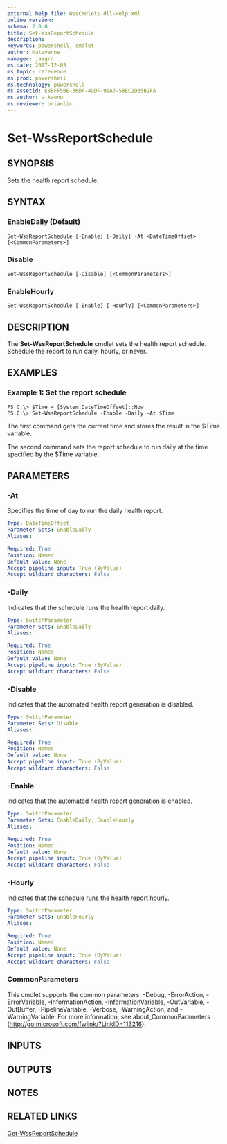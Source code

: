 ```yaml
---
external help file: WssCmdlets.dll-Help.xml
online version: 
schema: 2.0.0
title: Set-WssReportSchedule
description: 
keywords: powershell, cmdlet
author: Kateyanne
manager: jasgro
ms.date: 2017-12-05
ms.topic: reference
ms.prod: powershell
ms.technology: powershell
ms.assetid: E8BFF5BE-36DF-4DDF-91A7-58EC2DB5B2FA
ms.author: v-kaunu
ms.reviewer: brianlic
---
```


# Set-WssReportSchedule

## SYNOPSIS
Sets the health report schedule.

## SYNTAX

### EnableDaily (Default)
```
Set-WssReportSchedule [-Enable] [-Daily] -At <DateTimeOffset> [<CommonParameters>]
```

### Disable
```
Set-WssReportSchedule [-Disable] [<CommonParameters>]
```

### EnableHourly
```
Set-WssReportSchedule [-Enable] [-Hourly] [<CommonParameters>]
```

## DESCRIPTION
The **Set-WssReportSchedule** cmdlet sets the health report schedule.
Schedule the report to run daily, hourly, or never.

## EXAMPLES

### Example 1: Set the report schedule
```
PS C:\> $Time = [System.DateTimeOffset]::Now
PS C:\> Set-WssReportSchedule -Enable -Daily -At $Time
```

The first command gets the current time and stores the result in the $Time variable.

The second command sets the report schedule to run daily at the time specified by the $Time variable.

## PARAMETERS

### -At
Specifies the time of day to run the daily health report.

```yaml
Type: DateTimeOffset
Parameter Sets: EnableDaily
Aliases: 

Required: True
Position: Named
Default value: None
Accept pipeline input: True (ByValue)
Accept wildcard characters: False
```

### -Daily
Indicates that the schedule runs the health report daily.

```yaml
Type: SwitchParameter
Parameter Sets: EnableDaily
Aliases: 

Required: True
Position: Named
Default value: None
Accept pipeline input: True (ByValue)
Accept wildcard characters: False
```

### -Disable
Indicates that the automated health report generation is disabled.

```yaml
Type: SwitchParameter
Parameter Sets: Disable
Aliases: 

Required: True
Position: Named
Default value: None
Accept pipeline input: True (ByValue)
Accept wildcard characters: False
```

### -Enable
Indicates that the automated health report generation is enabled.

```yaml
Type: SwitchParameter
Parameter Sets: EnableDaily, EnableHourly
Aliases: 

Required: True
Position: Named
Default value: None
Accept pipeline input: True (ByValue)
Accept wildcard characters: False
```

### -Hourly
Indicates that the schedule runs the health report hourly.

```yaml
Type: SwitchParameter
Parameter Sets: EnableHourly
Aliases: 

Required: True
Position: Named
Default value: None
Accept pipeline input: True (ByValue)
Accept wildcard characters: False
```

### CommonParameters
This cmdlet supports the common parameters: -Debug, -ErrorAction, -ErrorVariable, -InformationAction, -InformationVariable, -OutVariable, -OutBuffer, -PipelineVariable, -Verbose, -WarningAction, and -WarningVariable. For more information, see about_CommonParameters (http://go.microsoft.com/fwlink/?LinkID=113216).

## INPUTS

## OUTPUTS

## NOTES

## RELATED LINKS

[Get-WssReportSchedule](./Get-WssReportSchedule.md)

